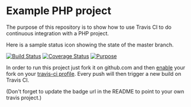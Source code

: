 Example PHP project
===================

The purpose of this repository is to show how to use Travis CI to do
continuous integration with a PHP project.

Here is a sample status icon showing the state of the master branch.

[![Build Status](https://travis-ci.com/poing/php-example.svg?branch=master)](https://travis-ci.com/poing/php-example)
[![Coverage Status](https://coveralls.io/repos/github/poing/php-example/badge.svg?branch=master)](https://coveralls.io/github/poing/php-example?branch=master)
[![Purpose](https://img.shields.io/static/v1.svg?label=purpose&message=testing&color=orange)]()

In order to run this project just fork it on github.com and then [enable](http://about.travis-ci.org/docs/user/getting-started/)
your fork on your [travis-ci profile](http://travis-ci.org/profile). Every push will then trigger a new build on Travis CI.

(Don't forget to update the badge url in the README to point to your own travis project.)
